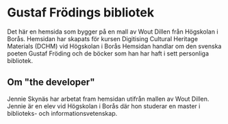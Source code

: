 # Gustaf Frödings bibliotek

Det här en hemsida som bygger på en mall av Wout Dillen från Högskolan i Borås. Hemsidan har skapats för kursen Digitising Cultural Heritage Materials (DCHM) vid Högskolan i Borås 
Hemsidan handlar om den svenska poeten Gustaf Fröding och de böcker som han har haft i sett personliga bibliotek. 


## Om "the developer"
Jennie Skynäs har arbetat fram hemsidan utifrån mallen av Wout Dillen. Jennie är en elev vid Högskolan i Borås där hon studerar en master i biblioteks- och informationsvetenskap. 
